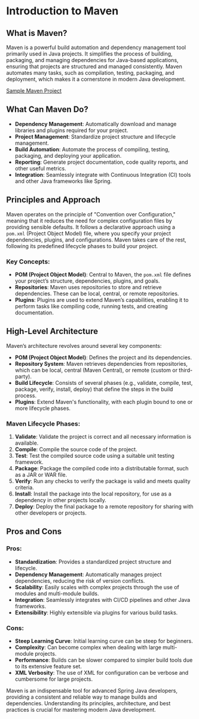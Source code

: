 # Introduction to Maven

## What is Maven?
Maven is a powerful build automation and dependency management tool primarily used in Java projects. It simplifies the process of building, packaging, and managing dependencies for Java-based applications, ensuring that projects are structured and managed consistently. Maven automates many tasks, such as compilation, testing, packaging, and deployment, which makes it a cornerstone in modern Java development.

[Sample Maven Project](Assets/maven-spring-boot/)

## What Can Maven Do?
- **Dependency Management**: Automatically download and manage libraries and plugins required for your project.
- **Project Management**: Standardize project structure and lifecycle management.
- **Build Automation**: Automate the process of compiling, testing, packaging, and deploying your application.
- **Reporting**: Generate project documentation, code quality reports, and other useful metrics.
- **Integration**: Seamlessly integrate with Continuous Integration (CI) tools and other Java frameworks like Spring.

## Principles and Approach
Maven operates on the principle of "Convention over Configuration," meaning that it reduces the need for complex configuration files by providing sensible defaults. It follows a declarative approach using a `pom.xml` (Project Object Model) file, where you specify your project dependencies, plugins, and configurations. Maven takes care of the rest, following its predefined lifecycle phases to build your project.

### Key Concepts:
- **POM (Project Object Model)**: Central to Maven, the `pom.xml` file defines your project’s structure, dependencies, plugins, and goals.
- **Repositories**: Maven uses repositories to store and retrieve dependencies. These can be local, central, or remote repositories.
- **Plugins**: Plugins are used to extend Maven’s capabilities, enabling it to perform tasks like compiling code, running tests, and creating documentation.

## High-Level Architecture
Maven’s architecture revolves around several key components:
- **POM (Project Object Model)**: Defines the project and its dependencies.
- **Repository System**: Maven retrieves dependencies from repositories, which can be local, central (Maven Central), or remote (custom or third-party).
- **Build Lifecycle**: Consists of several phases (e.g., validate, compile, test, package, verify, install, deploy) that define the steps in the build process.
- **Plugins**: Extend Maven's functionality, with each plugin bound to one or more lifecycle phases.

### Maven Lifecycle Phases:
1. **Validate**: Validate the project is correct and all necessary information is available.
2. **Compile**: Compile the source code of the project.
3. **Test**: Test the compiled source code using a suitable unit testing framework.
4. **Package**: Package the compiled code into a distributable format, such as a JAR or WAR file.
5. **Verify**: Run any checks to verify the package is valid and meets quality criteria.
6. **Install**: Install the package into the local repository, for use as a dependency in other projects locally.
7. **Deploy**: Deploy the final package to a remote repository for sharing with other developers or projects.

## Pros and Cons

### Pros:
- **Standardization**: Provides a standardized project structure and lifecycle.
- **Dependency Management**: Automatically manages project dependencies, reducing the risk of version conflicts.
- **Scalability**: Easily scales with complex projects through the use of modules and multi-module builds.
- **Integration**: Seamlessly integrates with CI/CD pipelines and other Java frameworks.
- **Extensibility**: Highly extensible via plugins for various build tasks.

### Cons:
- **Steep Learning Curve**: Initial learning curve can be steep for beginners.
- **Complexity**: Can become complex when dealing with large multi-module projects.
- **Performance**: Builds can be slower compared to simpler build tools due to its extensive feature set.
- **XML Verbosity**: The use of XML for configuration can be verbose and cumbersome for large projects.

Maven is an indispensable tool for advanced Spring Java developers, providing a consistent and reliable way to manage builds and dependencies. Understanding its principles, architecture, and best practices is crucial for mastering modern Java development.
